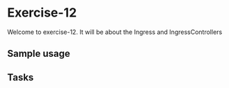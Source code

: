 # Exercise-12

Welcome to exercise-12. It will be about the Ingress and IngressControllers

## Sample usage

## Tasks